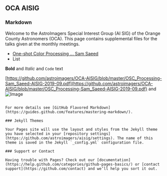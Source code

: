 ## OCA AISIG

### Markdown
Welcome to the AstroImagers Special Interest Group (AI SIG) of the Orange County Astronomers (OCA).  This page contains supplemental files for the talks given at the monthly meetings.

* [One-shot Color Processing ... Sam Saeed](https://github.com/astroimagers/OCA-AISIG/blob/master/OSC_Processing-Sam_Saeed-AISIG-2019-09.pdf)
* List

**Bold** and _Italic_ and `Code` text

[https://github.com/astroimagers/OCA-AISIG/blob/master/OSC_Processing-Sam_Saeed-AISIG-2019-09.pdf](https://github.com/astroimagers/OCA-AISIG/blob/master/OSC_Processing-Sam_Saeed-AISIG-2019-09.pdf) 
and ![Image](src)
```

For more details see [GitHub Flavored Markdown](https://guides.github.com/features/mastering-markdown/).

### Jekyll Themes

Your Pages site will use the layout and styles from the Jekyll theme you have selected in your [repository settings](https://github.com/astroimagers/aisig/settings). The name of this theme is saved in the Jekyll `_config.yml` configuration file.

### Support or Contact

Having trouble with Pages? Check out our [documentation](https://help.github.com/categories/github-pages-basics/) or [contact support](https://github.com/contact) and we’ll help you sort it out.
